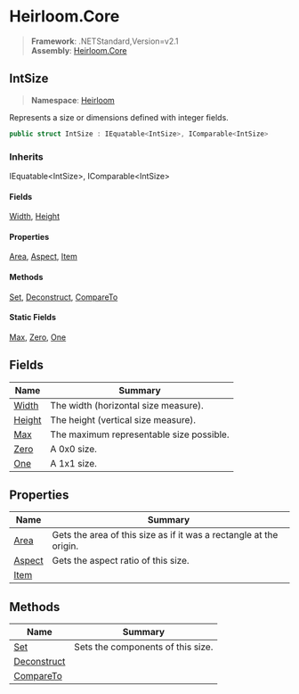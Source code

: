 # Heirloom.Core

> **Framework**: .NETStandard,Version=v2.1  
> **Assembly**: [Heirloom.Core][0]  

## IntSize

> **Namespace**: [Heirloom][0]  

Represents a size or dimensions defined with integer fields.

```cs
public struct IntSize : IEquatable<IntSize>, IComparable<IntSize>
```

### Inherits

IEquatable\<IntSize>, IComparable\<IntSize>

#### Fields

[Width][1], [Height][2]

#### Properties

[Area][3], [Aspect][4], [Item][5]

#### Methods

[Set][6], [Deconstruct][7], [CompareTo][8]

#### Static Fields

[Max][9], [Zero][10], [One][11]

## Fields

| Name        | Summary                                  |
|-------------|------------------------------------------|
| [Width][1]  | The width (horizontal size measure).     |
| [Height][2] | The height (vertical size measure).      |
| [Max][9]    | The maximum representable size possible. |
| [Zero][10]  | A 0x0 size.                              |
| [One][11]   | A 1x1 size.                              |

## Properties

| Name        | Summary                                                            |
|-------------|--------------------------------------------------------------------|
| [Area][3]   | Gets the area of this size as if it was a rectangle at the origin. |
| [Aspect][4] | Gets the aspect ratio of this size.                                |
| [Item][5]   |                                                                    |

## Methods

| Name             | Summary                           |
|------------------|-----------------------------------|
| [Set][6]         | Sets the components of this size. |
| [Deconstruct][7] |                                   |
| [CompareTo][8]   |                                   |

[0]: ../Heirloom.Core.md
[1]: Heirloom.IntSize.Width.md
[2]: Heirloom.IntSize.Height.md
[3]: Heirloom.IntSize.Area.md
[4]: Heirloom.IntSize.Aspect.md
[5]: Heirloom.IntSize.Item.md
[6]: Heirloom.IntSize.Set.md
[7]: Heirloom.IntSize.Deconstruct.md
[8]: Heirloom.IntSize.CompareTo.md
[9]: Heirloom.IntSize.Max.md
[10]: Heirloom.IntSize.Zero.md
[11]: Heirloom.IntSize.One.md
